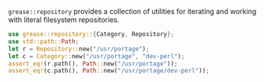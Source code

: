 `grease::repository` provides a collection of utilities for iterating and
working with literal filesystem repositories.

```rust
use grease::repository::{Category, Repository};
use std::path::Path;
let r = Repository::new("/usr/portage");
let c = Category::new("/usr/portage", "dev-perl");
assert_eq!(r.path(), Path::new("/usr/portage"));
assert_eq!(c.path(), Path::new("/usr/portage/dev-perl"));
```
